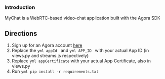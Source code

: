 ### Introduction

MyChat is a WebRTC-based video-chat application built with the Agora SDK

## Directions

1. Sign up for an Agora account [here][agorasignup]
2. Replace the ```yml appId ``` and ```yml APP_ID ``` with your actual App ID (in views.py and streams.js respectively)
3. Replace ```yml appCertificate``` with your actual App Certificate, also in views.py
4. Run ```yml pip install -r requirements.txt ```



[agorasignup]:https://sso2.agora.io/en/v4/signup

